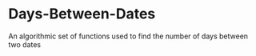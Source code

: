# Days-Between-Dates
An algorithmic set of functions used to find the number of days between two dates 
